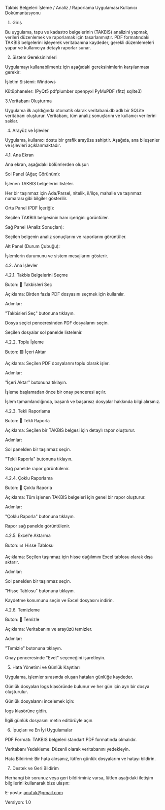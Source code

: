 Takbis Belgeleri İşleme / Analiz / Raporlama Uygulaması Kullanıcı Dokümantasyonu

 

1. Giriş

Bu uygulama, tapu ve kadastro belgelerinin (TAKBIS) analizini yapmak, verileri düzenlemek ve raporlamak için tasarlanmıştır. PDF formatındaki TAKBIS belgelerini işleyerek veritabanına kaydeder, gerekli düzenlemeleri yapar ve kullanıcıya detaylı raporlar sunar.

 

2. Sistem Gereksinimleri

Uygulamayı kullanabilmeniz için aşağıdaki gereksinimlerin karşılanması gerekir:

 

İşletim Sistemi: Windows

Kütüphaneler: (PyQt5 pdfplumber openpyxl PyMuPDF (fitz) sqlite3)

 

3.Veritabanı Oluşturma

Uygulama ilk açıldığında otomatik olarak veritabani.db adlı bir SQLite veritabanı oluşturur. Veritabanı, tüm analiz sonuçlarını ve kullanıcı verilerini saklar.

 

4. Arayüz ve İşlevler

Uygulama, kullanıcı dostu bir grafik arayüze sahiptir. Aşağıda, ana bileşenler ve işlevleri açıklanmaktadır.

 

4.1. Ana Ekran

Ana ekran, aşağıdaki bölümlerden oluşur:

 

Sol Panel (Ağaç Görünüm):

İşlenen TAKBIS belgelerini listeler.

Her bir taşınmaz için Ada/Parsel, nitelik, il/ilçe, mahalle ve taşınmaz numarası gibi bilgiler gösterilir.

Orta Panel (PDF İçeriği):

Seçilen TAKBIS belgesinin ham içeriğini görüntüler.

Sağ Panel (Analiz Sonuçları):

Seçilen belgenin analiz sonuçlarını ve raporlarını görüntüler.

Alt Panel (Durum Çubuğu):

İşlemlerin durumunu ve sistem mesajlarını gösterir.

4.2. Ana İşlevler

4.2.1. Takbis Belgelerini Seçme

Buton: 🔰 Takbisleri Seç

Açıklama: Birden fazla PDF dosyasını seçmek için kullanılır.

Adımlar:

"Takbisleri Seç" butonuna tıklayın.

Dosya seçici penceresinden PDF dosyalarını seçin.

Seçilen dosyalar sol panelde listelenir.

4.2.2. Toplu İşleme

Buton: 🟥 İçeri Aktar

Açıklama: Seçilen PDF dosyalarını toplu olarak işler.

Adımlar:

"İçeri Aktar" butonuna tıklayın.

İşleme başlamadan önce bir onay penceresi açılır.

İşlem tamamlandığında, başarılı ve başarısız dosyalar hakkında bilgi alırsınız.

4.2.3. Tekli Raporlama

Buton: 📄 Tekli Raporla

Açıklama: Seçilen bir TAKBIS belgesi için detaylı rapor oluşturur.

Adımlar:

Sol panelden bir taşınmaz seçin.

"Tekli Raporla" butonuna tıklayın.

Sağ panelde rapor görüntülenir.

4.2.4. Çoklu Raporlama

Buton: 📑 Çoklu Raporla

Açıklama: Tüm işlenen TAKBIS belgeleri için genel bir rapor oluşturur.

Adımlar:

"Çoklu Raporla" butonuna tıklayın.

Rapor sağ panelde görüntülenir.

4.2.5. Excel'e Aktarma

Buton: 📊 Hisse Tablosu

Açıklama: Seçilen taşınmaz için hisse dağılımını Excel tablosu olarak dışa aktarır.

Adımlar:

Sol panelden bir taşınmaz seçin.

"Hisse Tablosu" butonuna tıklayın.

Kaydetme konumunu seçin ve Excel dosyasını indirin.

4.2.6. Temizleme

Buton: 🧹 Temizle

Açıklama: Veritabanını ve arayüzü temizler.

Adımlar:

"Temizle" butonuna tıklayın.

Onay penceresinde "Evet" seçeneğini işaretleyin.

5. Hata Yönetimi ve Günlük Kayıtları

Uygulama, işlemler sırasında oluşan hataları günlüğe kaydeder.

Günlük dosyaları logs klasöründe bulunur ve her gün için ayrı bir dosya oluşturulur.

Günlük dosyalarını incelemek için:

logs klasörüne gidin.

İlgili günlük dosyasını metin editörüyle açın.

6. İpuçları ve En İyi Uygulamalar

PDF Formatı: TAKBIS belgeleri standart PDF formatında olmalıdır.

Veritabanı Yedekleme: Düzenli olarak veritabanını yedekleyin.

Hata Bildirimi: Bir hata alırsanız, lütfen günlük dosyalarını ve hatayı bildirin.

7. Destek ve Geri Bildirim

Herhangi bir sorunuz veya geri bildiriminiz varsa, lütfen aşağıdaki iletişim bilgilerini kullanarak bize ulaşın:

 

E-posta: anufuk@gmail.com

Versiyon: 1.0
